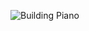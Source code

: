 ![Building Piano](https://user-images.githubusercontent.com/66247691/221413518-fd1fd289-b226-4f5f-96ce-14b07d420de6.png)
